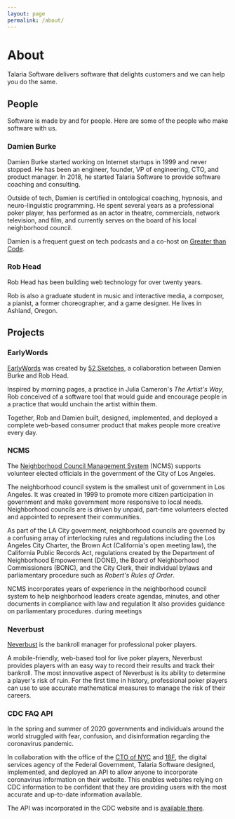 ```yaml
---
layout: page
permalink: /about/
---
```


# About

Talaria Software delivers software
that delights customers
and we can help you
do the same.

## People

Software is made
by and for people.
Here are some
of the people
who make software
with us.

### Damien Burke

Damien Burke started working
on Internet startups
in 1999 
and never stopped.
He has been
an engineer, founder, VP of engineering, CTO, and product manager.
In 2018,
he started Talaria Software
to provide software coaching and consulting.

Outside of tech,
Damien is certified
in ontological coaching, hypnosis, and neuro-linguistic programming.
He spent several years
as a professional poker player,
has performed as an actor
in theatre, commercials, network television, and film,
and currently serves
on the board
of his local neighborhood council.

Damien is a frequent guest
on tech podcasts
and a co-host
on [Greater than Code](https://www.greaterthancode.com/hosts/damien-burke).

### Rob Head

Rob Head has been
building web technology
for over twenty years.

Rob is also a graduate student
in music and interactive media,
a composer,
a pianist,
a former choreographer,
and a game designer.
He lives in Ashland, Oregon.

## Projects

### EarlyWords

[EarlyWords](https://earlywords.io) was created
by [52 Sketches](https://52sketches.com),
a collaboration
between Damien Burke and Rob Head.

Inspired by morning pages,
a practice
in Julia Cameron's _The Artist's Way_,
Rob conceived
of a software tool
that would guide and encourage people
in a practice
that would unchain
the artist within them.

Together,
Rob and Damien
built, designed, implemented, and deployed
a complete web-based consumer product
that makes people
more creative
every day.

### NCMS

The [Neighborhood Council Management System](https://ncmanager.org) (NCMS) supports
volunteer elected officials
in the government
of the City of Los Angeles.

The neighborhood council system is
the smallest unit of government
in Los Angeles.
It was created 
in 1999
to promote more citizen participation
in government
and make government
more responsive
to local needs.
Neighborhood councils are is driven
by unpaid, part-time volunteers
elected and appointed
to represent their communities.

As part
of the LA City government,
neighborhood councils are governed
by a confusing array
of interlocking rules and regulations
including
the Los Angeles City Charter,
the Brown Act (California's open meeting law),
the California Public Records Act,
regulations created by
the Department of Neighborhood Empowerment (DONE),
the Board of Neighborhood Commissioners (BONC),
and the City Clerk,
their individual bylaws
and parliamentary procedure
such as
_Robert's Rules of Order_.

NCMS incorporates
years of experience
in the neighborhood council system
to help neighborhood leaders
create agendas, minutes, and other documents
in compliance with law and regulation
It also provides guidance
on parliamentary procedures.
during meetings

### Neverbust

[Neverbust](https://neverbust.com) is
the bankroll manager
for professional poker players.

A mobile-friendly, web-based tool
for live poker players,
Neverbust provides players
with an easy way
to record their results
and track their bankroll.
The most innovative aspect
of Neverbust is its ability
to determine
a player's risk of ruin.
For the first time in history,
professional poker players can use
to use accurate mathematical measures
to manage the risk
of their careers.

### CDC FAQ API

In the spring and summer
of 2020
governments and individuals
around the world
struggled with fear, confusion, and disinformation
regarding the coronavirus pandemic.

In collaboration
with the office
of the [CTO of NYC](https://www.nyc.gov/assets/cto/) and [18F](https://18f.gsa.gov),
the digital services agency
of the Federal Government,
Talaria Software designed, implemented, and deployed an API
to allow anyone
to incorporate coronavirus information
on their website.
This enables websites
relying on CDC information
to be confident
that they are
providing users
with the most accurate and up-to-date
information available.

The API was incorporated
in the CDC website
and is [available there](https://faq.coronavirus.gov/api/).
